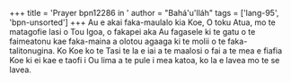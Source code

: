+++
title = 'Prayer bpn12286 in '
author = "Bahá'u'lláh"
tags = ['lang-95', 'bpn-unsorted']
+++
Au e akai faka-maulalo kia Koe, O toku Atua, mo te matagofie lasi o Tou Igoa, o fakapei aka Au fagasele ki te gatu o te faimeatonu kae faka-maina a olotou agaaga ki te molii o te faka-talitonugina.  Ko Koe ko te Tasi te la e iai a te maalosi o fai a te mea e fiafia Koe ki ei kae e taofi i Ou lima a te pule i mea katoa, ko la e lavea mo te se lavea.
